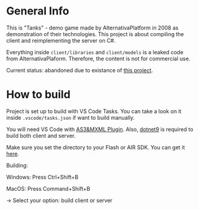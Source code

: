 # General Info
This is "Tanks" - demo game made by AlternativaPlatform in 2008 as demonstration of their technologies.
This project is about compiling the client and reimplementing the server on C#.

Everything inside `client/libraries` and `client/models` is a leaked code from AlternativaPlaform.
Therefore, the content is not for commercial use.

Current status: abandoned due to existance of [this project](https://github.com/juhe1/alternativa-maven-auto-build).

# How to build
Project is set up to build with VS Code Tasks. You can take a look on it inside `.vscode/tasks.json` if want to build manually.

You will need VS Code with [AS3&MXML Plugin](https://marketplace.visualstudio.com/items?itemName=bowlerhatllc.vscode-as3mxml).
Also, [dotnet9](https://dotnet.microsoft.com/en-us/download/dotnet/9.0) is required to build both client and server.

Make sure you set the directory to your Flash or AIR SDK. You can get it [here](https://airsdk.harman.com/download).

Building:

Windows: Press Ctrl+Shift+B

MacOS: Press Command+Shift+B

-> Select your option: build client or server